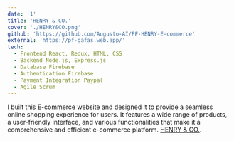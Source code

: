 ```yaml
---
date: '1'
title: 'HENRY & CO.'
cover: './HENRY&CO.png'
github: 'https://github.com/Augusto-AI/PF-HENRY-E-commerce'
external: 'https://pf-gafas.web.app/'
tech:
  - Frontend React, Redux, HTML, CSS
  - Backend Node.js, Express.js
  - Database Firebase
  - Authentication Firebase
  - Payment Integration Paypal
  - Agile Scrum
---
```


I built this E-commerce website and designed it to provide a seamless online shopping experience for users. It features a wide range of products, a user-friendly interface, and various functionalities that make it a comprehensive and efficient e-commerce platform. [HENRY & CO.](https://pf-gafas.web.app/).
